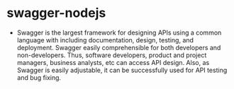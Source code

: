 # swagger-nodejs

- Swagger is the largest framework for designing APIs using a common language with
including documentation, design, testing, and deployment. Swagger easily comprehensible
for both developers and non-developers. Thus, software developers, product and project
managers, business analysts, etc can access API design. Also, as Swagger is easily
adjustable, it can be successfully used for API testing and bug fixing.
